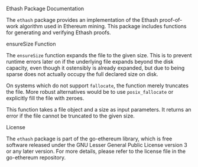 Ethash Package Documentation

The `ethash` package provides an implementation of the Ethash proof-of-work algorithm used in Ethereum mining. This package includes functions for generating and verifying Ethash proofs.

ensureSize Function

The `ensureSize` function expands the file to the given size. This is to prevent runtime errors later on if the underlying file expands beyond the disk capacity, even though it ostensibly is already expanded, but due to being sparse does not actually occupy the full declared size on disk. 

On systems which do not support `fallocate`, the function merely truncates the file. More robust alternatives would be to use `posix_fallocate` or explicitly fill the file with zeroes.

This function takes a file object and a size as input parameters. It returns an error if the file cannot be truncated to the given size.

License

The `ethash` package is part of the go-ethereum library, which is free software released under the GNU Lesser General Public License version 3 or any later version. For more details, please refer to the license file in the go-ethereum repository.
